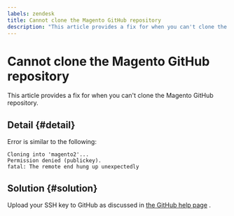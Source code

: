 ```yaml
---
labels: zendesk
title: Cannot clone the Magento GitHub repository
description: "This article provides a fix for when you can't clone the Magento GitHub repository."
---
```


# Cannot clone the Magento GitHub repository

This article provides a fix for when you can't clone the Magento GitHub repository.

## Detail {#detail}

Error is similar to the following:

```terminal
Cloning into 'magento2'...
Permission denied (publickey).
fatal: The remote end hung up unexpectedly
```

## Solution {#solution}

Upload your SSH key to GitHub as discussed in [the GitHub help page](https://help.github.com/articles/generating-ssh-keys) .
